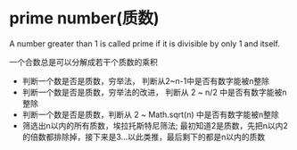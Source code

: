 # prime number(质数)
A number greater than 1 is called prime if it is divisible by only 1 and itself.

一个合数总是可以分解成若干个质数的乘积
* 判断一个数是否是质数，穷举法， 判断从2~n-1中是否有数字能被n整除
* 判断一个数是否是质数，穷举法的改进， 判断从 2 ~ n/2 中是否有数字能被n整除
* 判断一个数是否是质数，判断从 2 ~ Math.sqrt(n) 中是否有数字能被n整除
* 筛选出n以内的所有质数，埃拉托斯特尼筛法; 最初知道2是质数，先把n以内2的倍数都排除掉，接下来是3...以此类推，最后剩下的都是n以内的质数